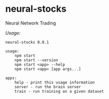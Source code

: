 # neural-stocks
Neural Network Trading

*Usage:*

```
neural-stocks 0.0.1

usage: 
    npm start
    npm start --version
    npm start <app> --help
    npm start <app> [app args...]

apps:
    help - print this usage information
    server - run the brain server
    train - run training on a given dataset
```
